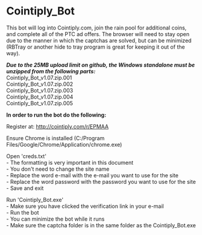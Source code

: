 # Cointiply_Bot
This bot will log into Cointiply.com, join the rain pool for additional coins, and complete all of the PTC ad offers.  The browser will need to stay open due to the manner in which the captchas are solved, but can be minimized (RBTray or another hide to tray program is great for keeping it out of the way).

***Due to the 25MB upload limit on github, the Windows standalone must be unzipped from the following parts:***<br>
	Cointiply_Bot_v1.07.zip.001<br>
	Cointiply_Bot_v1.07.zip.002<br>
	Cointiply_Bot_v1.07.zip.003<br>
	Cointiply_Bot_v1.07.zip.004<br>
	Cointiply_Bot_v1.07.zip.005<br>

**In order to run the bot do the following:**

Register at: http://cointiply.com/r/EPMAA

Ensure Chrome is installed (C:/Program Files/Google/Chrome/Application/chrome.exe)

Open 'creds.txt'<br>
	- The formatting is very important in this document<br>
	- You don't need to change the site name<br>
	- Replace the word e-mail with the e-mail you want to use for the site<br>
	- Replace the word password with the password you want to use for the site<br>
	- Save and exit<br>

Run 'Cointiply_Bot.exe'<br>
	- Make sure you have clicked the verification link in your e-mail<br>
	- Run the bot<br>
	- You can minimize the bot while it runs<br>
	- Make sure the captcha folder is in the same folder as the Cointiply_Bot.exe
